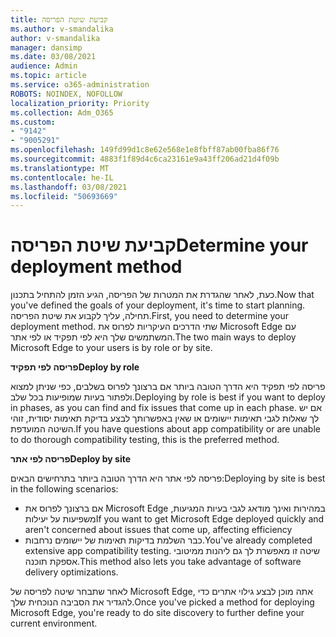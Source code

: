 ```yaml
---
title: קביעת שיטת הפריסה
ms.author: v-smandalika
author: v-smandalika
manager: dansimp
ms.date: 03/08/2021
audience: Admin
ms.topic: article
ms.service: o365-administration
ROBOTS: NOINDEX, NOFOLLOW
localization_priority: Priority
ms.collection: Adm_O365
ms.custom:
- "9142"
- "9005291"
ms.openlocfilehash: 149fd99d1c8e62e568e1e8fbff87ab00fba86f76
ms.sourcegitcommit: 4883f1f89d4c6ca23161e9a43ff206ad21d4f09b
ms.translationtype: MT
ms.contentlocale: he-IL
ms.lasthandoff: 03/08/2021
ms.locfileid: "50693669"
---
```

# <a name="determine-your-deployment-method"></a><span data-ttu-id="e3eae-102">קביעת שיטת הפריסה</span><span class="sxs-lookup"><span data-stu-id="e3eae-102">Determine your deployment method</span></span>

<span data-ttu-id="e3eae-103">כעת, לאחר שהגדרת את המטרות של הפריסה, הגיע הזמן להתחיל בתכנון.</span><span class="sxs-lookup"><span data-stu-id="e3eae-103">Now that you've defined the goals of your deployment, it's time to start planning.</span></span> <span data-ttu-id="e3eae-104">תחילה, עליך לקבוע את שיטת הפריסה.</span><span class="sxs-lookup"><span data-stu-id="e3eae-104">First, you need to determine your deployment method.</span></span> <span data-ttu-id="e3eae-105">שתי הדרכים העיקריות לפרוס את Microsoft Edge עם המשתמשים שלך היא לפי תפקיד או לפי אתר.</span><span class="sxs-lookup"><span data-stu-id="e3eae-105">The two main ways to deploy Microsoft Edge to your users is by role or by site.</span></span>

<span data-ttu-id="e3eae-106">**פריסה לפי תפקיד**</span><span class="sxs-lookup"><span data-stu-id="e3eae-106">**Deploy by role**</span></span>

<span data-ttu-id="e3eae-107">פריסה לפי תפקיד היא הדרך הטובה ביותר אם ברצונך לפרוס בשלבים, כפי שניתן למצוא ולפתור בעיות שמופיעות בכל שלב.</span><span class="sxs-lookup"><span data-stu-id="e3eae-107">Deploying by role is best if you want to deploy in phases, as you can find and fix issues that come up in each phase.</span></span> <span data-ttu-id="e3eae-108">אם יש לך שאלות לגבי תאימות יישומים או שאין באפשרותך לבצע בדיקת תאימות יסודית, זוהי השיטה המועדפת.</span><span class="sxs-lookup"><span data-stu-id="e3eae-108">If you have questions about app compatibility or are unable to do thorough compatibility testing, this is the preferred method.</span></span>

<span data-ttu-id="e3eae-109">**פריסה לפי אתר**</span><span class="sxs-lookup"><span data-stu-id="e3eae-109">**Deploy by site**</span></span>

<span data-ttu-id="e3eae-110">פריסה לפי אתר היא הדרך הטובה ביותר בתרחישים הבאים:</span><span class="sxs-lookup"><span data-stu-id="e3eae-110">Deploying by site is best in the following scenarios:</span></span>
- <span data-ttu-id="e3eae-111">אם ברצונך לפרוס את Microsoft Edge במהירות ואינך מודאג לגבי בעיות המגיעות, משפיעות על יעילות</span><span class="sxs-lookup"><span data-stu-id="e3eae-111">If you want to get Microsoft Edge deployed quickly and aren't concerned about issues that come up, affecting efficiency</span></span>
- <span data-ttu-id="e3eae-112">כבר השלמת בדיקות תאימות של יישומים נרחבות.</span><span class="sxs-lookup"><span data-stu-id="e3eae-112">You've already completed extensive app compatibility testing.</span></span> <span data-ttu-id="e3eae-113">שיטה זו מאפשרת לך גם ליהנות ממיטובי אספקת תוכנה.</span><span class="sxs-lookup"><span data-stu-id="e3eae-113">This method also lets you take advantage of software delivery optimizations.</span></span>

<span data-ttu-id="e3eae-114">לאחר שתבחר שיטה לפריסה של Microsoft Edge, אתה מוכן לבצע גילוי אתרים כדי להגדיר את הסביבה הנוכחית שלך.</span><span class="sxs-lookup"><span data-stu-id="e3eae-114">Once you've picked a method for deploying Microsoft Edge, you're ready to do site discovery to further define your current environment.</span></span>
